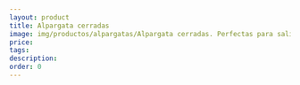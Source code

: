 ```yaml
---
layout: product
title: Alpargata cerradas
image: img/productos/alpargatas/Alpargata cerradas. Perfectas para salir a caminar
price: 
tags: 
description: 
order: 0
---
```

